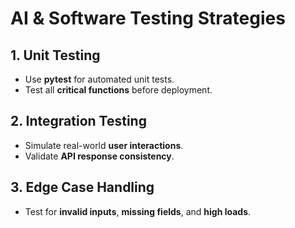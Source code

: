 # AI & Software Testing Strategies

## 1. Unit Testing
- Use **pytest** for automated unit tests.
- Test all **critical functions** before deployment.

## 2. Integration Testing
- Simulate real-world **user interactions**.
- Validate **API response consistency**.

## 3. Edge Case Handling
- Test for **invalid inputs**, **missing fields**, and **high loads**.

